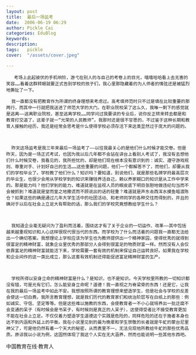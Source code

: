 ```yaml
---
layout: post  
title:  最后一场监考  
date:  2006-06-19 06:29  
author: Pickle Cai  
categories: EduBlog  
keywords: 
description:   
tags:	pickle   
cover:  "/assets/cover.jpeg"  

---  
```

    
       考场上此起彼伏的手机响铃，游弋在别人的与自己的考卷上的目光，嘻嘻哈哈看上去无害的笑容……看着这群转眼就要正式告别学校的孩子们，我心里那隐藏着的为人师者的情弦还是被猛烈地撕扯了一下。

      我一直都没有把教育作为所谓的终身理想来考虑过。高考填师范时只不过是填在比较重要的那两行，而其中一行就把我送进了师范大学的大门。在职业院校呆了这么久，我唯一剩下的感觉就是逃离——逃离职业院校，甚至逃离学校……同学问过我要读的专业后，说你反正转来转去都是和教育打交道了，这辈子就一“光荣的人民教师”。我那时还是很不甘愿的，不过鉴于这种长期和教育人接触的经历，我还是经常会思考是什么使得学校必须存活下来这类显然过于庞大的问题的。



      昨天这场监考是我三年来最后一场监考了——以往我最关心的是他们什么时候才能交卷。但是昨天，因为是一场正式考试，也因为我以后几年都不会站在讲台上看别人考试了，我没有去想他们什么时候交卷，我看见的，我所担忧的，却是他们现在根本没有意识到的：诚实、遵守游戏规则、尊重对手、计划好自己的生活……这些重要的问题，他们一个都解答不了，而他们，却要从我们的学校毕业了。学校教了他们什么？知识吗？要知道，别说他们，就是那些名牌学府最高层次的毕业生，也很少会用从学校学到的知识来赚钱养活自己，赖以养家糊口的知识是从工作中学来的。那是能力吗？他们学到的能力，难道就是在监视人员的眼皮底下明目张胆地做违纪勾当而不会被抓到？难道就是堂而皇之地撒谎而不顾说出的话的轻重？难道就是声东击西浑水摸鱼暗渡陈仓？如果这些的确是通过几年大学生活中的社团活动、和老师同学的各种交往而得到的，并且的确对于以后在社会上立足大有帮助的话，那么我们的学校究竟想教给学生什么？



      我知道企业毫无疑问为了盈利而活着，围绕这才有了关于企业的一切运作、改革——其中包括越来越重视知识和人心这样很现代很当代的东西。而学校为了什么而活着的问题我一直都无法给出一个确切答案。我想理论上学校应该为学生也为教师提供出一个精神家园，使得优秀的就得到很富足的精神财富，就象企业里优秀的那部分人会得到很富足的物质财富一样。然而没有人会仅依靠富足的精神财富就能活下来，学校需要一套有效的机制来保证自己运转良好。如果我在学校和企业间作的这一类比成立，那么这套有效机制还得能促进富足精神财富的生产。



      学校所得以安身立命的精神财富是什么？是知识，也不是知识。今天学校里所教的一切知识都没有错，可是光有它们，怎么能安身立命呢？道德！我一直视之为脊梁骨的东西！还是它，让我在我的最后一场监考中如此不安。我想按照所谓的教育理想来塑造学生，但是社会与学校的反差会使这一切白费。我所言教育理想，就是我们历代的教育家们和统治阶层写在白纸上的那些：例如诚实、守信、坚定等等。但是这些难以施教的东西，会使教育者一不小心就培养出一批迂腐不会变通的呆子（有时候会是书呆子，有时候则是真正的人呆子），这使得受者比不接受教育更加不能在社会上立足。不仅仅着力塑造学生道德这个实践是危险的，同样危险的还在于施者本身也达不到内涵和外延上的平衡。我在小说里见到的最为晚辈和学生崇敬的长者就是牛虻的蒙台尼里神父了，可是他仍然有着一个天大的秘密，从而表里不一，无法兑现他所教给牛虻的那些优秀品质。原谅我以小说为例，这固然体现了我这个人实在无大涵养，然而也能说明一些其他东西吧。

		

		    
 中国教育在线·教育人

